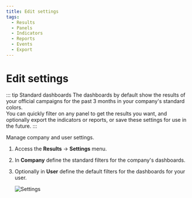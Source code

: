 ```yaml
---
title: Edit settings
tags:
  - Results
  - Panels
  - Indicators
  - Reports
  - Events
  - Export
---
```

# Edit settings

::: tip Standard dashboards
The dashboards by default show the results of your official campaigns for the past 3 months in your company's standard colors.<br>
You can quickly filter on any panel to get the results you want, and optionally export the indicators or reports, or save these settings for use in the future.
:::

Manage company and user settings.

1. Access the **Results** -> **Settings** menu.

2. In **Company** define the standard filters for the company's dashboards.

3. Optionally in **User** define the default filters for the dashboards for your user.

   ![Settings](https://cdn.phishx.io/phishx-docs/images/phishx_results_settings_02.webp)

